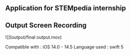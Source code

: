 ## Application for STEMpedia internship 

## Output Screen Recording 
![](output/final output.mov)

Compatible with : iOS 14.0 - 14.5
Language used : swift 5 

